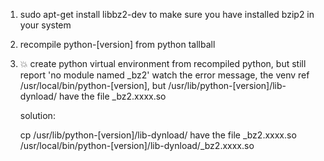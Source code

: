 1. sudo apt-get install libbz2-dev to make sure you have installed bzip2 in your system
2. recompile python-[version] from python tallball
3. :collision: create python virtual environment from recompiled python, but still report 'no module named _bz2'
    watch the error message, the venv ref /usr/local/bin/python-[version], but /usr/lib/python-[version]/lib-dynload/ have the file _bz2.xxxx.so

    solution:
    
    cp /usr/lib/python-[version]/lib-dynload/ have the file _bz2.xxxx.so /usr/local/bin/python-[version]/lib-dynload/_bz2.xxxx.so